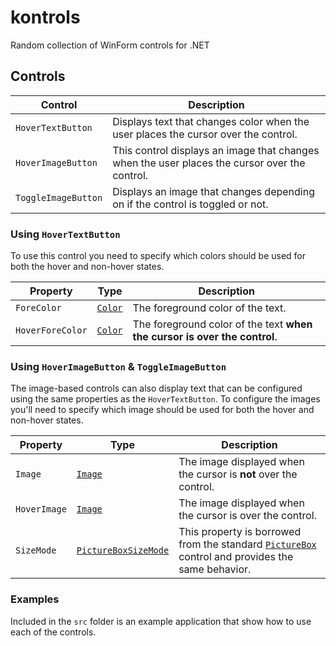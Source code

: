 kontrols
========

Random collection of WinForm controls for .NET

## Controls

|Control|Description|
|-------|-----------|
|`HoverTextButton`|Displays text that changes color when the user places the cursor over the control.|
|`HoverImageButton`|This control displays an image that changes when the user places the cursor over the control.|
|`ToggleImageButton`|Displays an image that changes depending on if the control is toggled or not.|

### Using `HoverTextButton`

To use this control you need to specify which colors should be used for both the hover and non-hover states.

|Property|Type|Description|
|--------|----|-----------|
|`ForeColor`|[`Color`](https://msdn.microsoft.com/en-us/library/system.drawing.color(v=vs.110).aspx)|The foreground color of the text.|
|`HoverForeColor`|[`Color`](https://msdn.microsoft.com/en-us/library/system.drawing.color(v=vs.110).aspx)|The foreground color of the text **when the cursor is over the control**.|



### Using `HoverImageButton` & `ToggleImageButton`

The image-based controls can also display text that can be configured using the same properties as the `HoverTextButton`. To configure the images you'll need to specify which image should be used for both the hover and non-hover states.

|Property|Type|Description|
|--------|----|-----------|
|`Image`|[`Image`](https://msdn.microsoft.com/en-us/library/system.drawing.image(v=vs.110).aspx)|The image displayed when the cursor is **not** over the control.|
|`HoverImage`|[`Image`](https://msdn.microsoft.com/en-us/library/system.drawing.image(v=vs.110).aspx)|The image displayed when the cursor is over the control.|
|`SizeMode`|[`PictureBoxSizeMode`](https://msdn.microsoft.com/en-us/library/system.windows.forms.pictureboxsizemode(v=vs.110).aspx)| This property is borrowed from the standard [`PictureBox`](https://msdn.microsoft.com/en-us/library/System.Windows.Forms.PictureBox(v=vs.110).aspx) control and provides the same behavior.

### Examples

Included in the `src` folder is an example application that show how to use each of the controls. 
